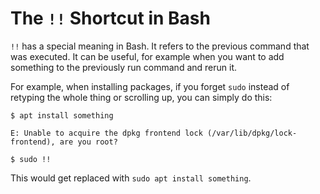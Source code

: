 # The `!!` Shortcut in Bash

`!!` has a special meaning in Bash. It refers to the previous command that was executed. It can be useful, for example when you want to add something to the previously run command and rerun it.

For example, when installing packages, if you forget `sudo` instead of retyping the whole thing or scrolling up, you can simply do this:

```
$ apt install something

E: Unable to acquire the dpkg frontend lock (/var/lib/dpkg/lock-frontend), are you root?

$ sudo !!
```

This would get replaced with `sudo apt install something`.


